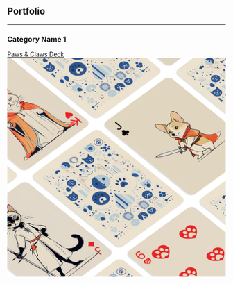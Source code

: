 ## Portfolio

---

### Category Name 1 

[Paws & Claws Deck](/paws_and_claws)
<img src="images/playing_cards/cats_and_dogs/front_page.png"/>


<!-- ?raw=true -->
<!-- Remove above link if you don't want to attibute -->

